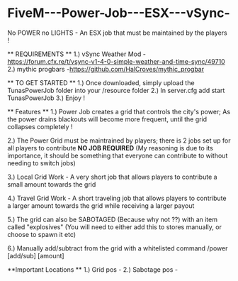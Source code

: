 # FiveM---Power-Job---ESX---vSync-
No POWER no LIGHTS - An ESX job that must be maintained by the players ! 

** REQUIREMENTS **
1.) vSync Weather Mod - https://forum.cfx.re/t/vsync-v1-4-0-simple-weather-and-time-sync/49710
2.) mythic progbars -https://github.com/HalCroves/mythic_progbar

** TO GET STARTED **
1.) Once downloaded, simply upload the TunasPowerJob folder into your /resource folder
2.) In server.cfg add start TunasPowerJob
3.) Enjoy ! 

** Features **
1.) Power Job creates a grid that controls the city's power; As the power drains blackouts will become more frequent, until the grid collapses completely !

2.) The Power Grid must be maintrained by players; there is 2 jobs set up for all players to contribute **NO JOB REQUIRED** (My reasoning is due to its importance, it should be something that everyone can contribute to without needing to switch jobs)

3.) Local Grid Work - A very short job that allows players to contribute a small amount towards the grid

4.) Travel Grid Work - A short traveling job that allows players to contribute a larger amount towards the grid while receiving a larger payout

5.) The grid can also be SABOTAGED (Because why not ??) with an item called "explosives" (You will need to either add this to stores manually, or choose to spawn it etc)

6.) Manually add/subtract from the grid with a whitelisted command /power [add/sub] [amount]

**Important Locations **
1.) Grid pos - 
2.) Sabotage pos - 



